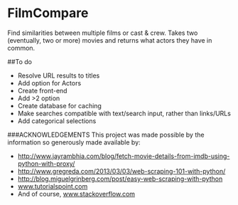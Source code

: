 FilmCompare
================

Find similarities between multiple films or cast & crew. Takes two (eventually, two or more) movies and returns what actors they have in common.

##To do
* Resolve URL results to titles
* Add option for Actors
* Create front-end
* Add >2 option
* Create database for caching
* Make searches compatible with text/search input, rather than links/URLs
* Add categorical selections

###ACKNOWLEDGEMENTS
This project was made possible by the information so generously made available by:
* http://www.jayrambhia.com/blog/fetch-movie-details-from-imdb-using-python-with-proxy/
* http://www.gregreda.com/2013/03/03/web-scraping-101-with-python/
* http://blog.miguelgrinberg.com/post/easy-web-scraping-with-python
* www.tutorialspoint.com
* And of course, www.stackoverflow.com
